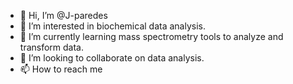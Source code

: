 - 👋 Hi, I’m @J-paredes
- 👀 I’m interested in biochemical data analysis.
- 🌱 I’m currently learning mass spectrometry tools to analyze and transform data.
- 💞️ I’m looking to collaborate on data analysis.
- 📫 How to reach me 

<!---
J-paredes/J-paredes is a ✨ special ✨ repository because its `README.md` (this file) appears on your GitHub profile.
You can click the Preview link to take a look at your changes.
--->
